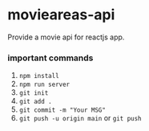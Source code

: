 # movieareas-api

Provide a movie api for reactjs app.

### important commands

1. `npm install`
2. `npm run server`
3. `git init`
4. `git add .`
5. `git commit -m "Your MSG"`
6. `git push -u origin main`
   or `git push`
